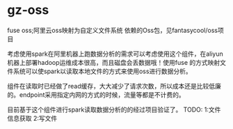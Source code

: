 # gz-oss
fuse oss;阿里云oss映射为自定义文件系统
依赖的Oss包，见fantasycool/oss项目

考虑使用spark在阿里机器上跑数据分析的需求可以考虑使用这个组件，在aliyun机器上部署hadoop运维成本很高，而且磁盘会丢数据哦！使用fuse
的方式映射文件系统可以使spark以读取本地文件的方式来使用oss进行数据分析。

组件在读取时已经做了read缓存，大大减少了请求次数，所以成本还是比较低廉的。endpoint采用指定内网的方式的时候，流量等都是不计费的。

目前基于这个组件进行spark读取数据分析的的经过项目验证了。
TODO:
1:文件信息获取
2:写文件
